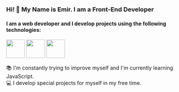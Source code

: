 ### Hi! 👋 My Name is Emir. I am a Front-End Developer

#### I am a web developer and I develop projects using the following technologies:

<img src="https://raw.githubusercontent.com/FortAwesome/Font-Awesome/master/svgs/brands/html5.svg" width="50" height="50">
<img src="https://raw.githubusercontent.com/FortAwesome/Font-Awesome/master/svgs/brands/css3-alt.svg" width="50" height="50">
<img src="https://raw.githubusercontent.com/FortAwesome/Font-Awesome/master/svgs/brands/bootstrap.svg" width="50" height="50">

:books: I'm constantly trying to improve myself and I'm currently learning JavaScript.  
:computer: I develop special projects for myself in my free time.
